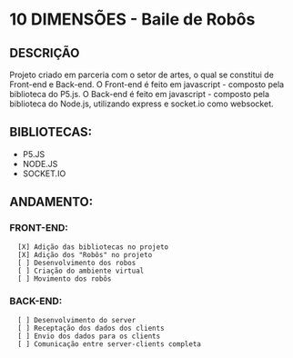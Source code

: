 # 10 DIMENSÕES - Baile de Robôs
## DESCRIÇÃO
Projeto criado em parceria com o setor de artes, o qual se constitui de Front-end e Back-end.
O Front-end é feito em javascript - composto pela biblioteca do P5.js.
O Back-end é feito em javascript - composto pela biblioteca do Node.js, utilizando express e socket.io como websocket.

## BIBLIOTECAS:
   - P5.JS
   - NODE.JS
   - SOCKET.IO


## ANDAMENTO:
### FRONT-END:
      [X] Adição das bibliotecas no projeto
      [X] Adição dos "Robôs" no projeto
      [ ] Desenvolvimento dos robos
      [ ] Criação do ambiente virtual
      [ ] Movimento dos robôs      
      
      
### BACK-END:
      [ ] Desenvolvimento do server
      [ ] Receptação dos dados dos clients
      [ ] Envio dos dados para os clients
      [ ] Comunicação entre server-clients completa
      
